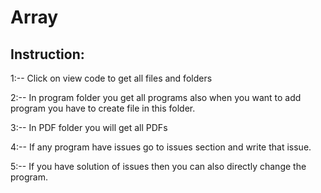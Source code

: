 # Array

## Instruction: 
   1:-- Click on view  code to get all files and folders 
  
   2:-- In program  folder  you get all programs  also when you want to add program  you have to create  file in this folder.

   3:-- In PDF folder  you will  get all PDFs
   
   4:-- If any program  have issues go to issues  section  and write  that issue. 

   5:-- If you have solution  of issues  then you can also directly  change the program.
